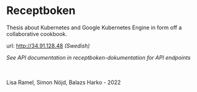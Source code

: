 # Receptboken
Thesis about Kubernetes and Google Kubernetes Engine in form off a collaborative cookbook.

url: http://34.91.128.48 *(Swedish)*

*See API documentation in receptboken-dokumentation for API endpoints*

<br>
<br>
Lisa Ramel, Simon Nöjd, Balazs Harko - 2022
